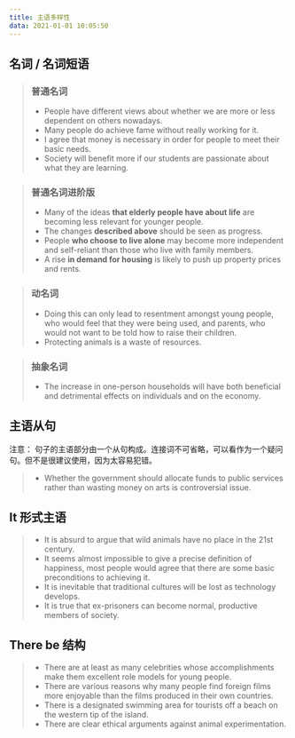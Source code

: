 ```yaml
---
title: 主语多样性
data: 2021-01-01 10:05:50
---
```

## 名词 / 名词短语

> ### 普通名词
> - People have different views about whether we are more or less dependent on others nowadays.
> - Many people do achieve fame without really working for it.
> - I agree that money is necessary in order for people to meet their basic needs.
> - Society will benefit more if our students are passionate about what they are learning.

> ### 普通名词进阶版
> - Many of the ideas __that elderly people have about life__ are becoming less relevant for younger people.
> - The changes __described above__ should be seen as progress.
> - People __who choose to live alone__ may become more independent and self-reliant than those who live with family members.
> - A rise __in demand for housing__ is likely to push up property prices and rents.

> ### 动名词
> - Doing this can only lead to resentment amongst young people, who would feel that they were being used, and parents, who would not want to be told how to raise their children.
> - Protecting animals is a waste of resources.

> ### 抽象名词
> - The increase in one-person households will have both beneficial and detrimental effects on individuals and on the economy.

## 主语从句

注意： 句子的主语部分由一个从句构成。连接词不可省略，可以看作为一个疑问句。但不是很建议使用，因为太容易犯错。 
> - Whether the government should allocate funds to public services rather than wasting money on arts is controversial issue.

## It 形式主语
> - It is absurd to argue that wild animals have no place in the 21st century.
> - It seems almost impossible to give a precise definition of happiness, most people would agree that there are some basic preconditions to achieving it.
> - It is inevitable that traditional cultures will be lost as technology develops.
> - It is true that ex-prisoners can become normal, productive members of society.

## There be 结构
> - There are at least as many celebrities whose accomplishments make them excellent role models for young people.
> - There are various reasons why many people find foreign films more enjoyable than the films produced in their own countries.
> - There is a designated swimming area for tourists off a beach on the western tip of the island.
> - There are clear ethical arguments against animal experimentation.
